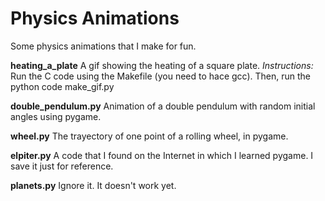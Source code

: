 # Physics Animations

Some physics animations that I make for fun.

__heating_a_plate__
A gif showing the heating of a square plate.
_Instructions:_ Run the C code using the Makefile (you need to hace gcc). Then, run the python code make_gif.py

__double_pendulum.py__
Animation of a double pendulum with random initial angles using pygame.

__wheel.py__
The trayectory of one point of a rolling wheel, in pygame.

__elpiter.py__
A code that I found on the Internet in which I learned pygame. I save it just for reference.

__planets.py__
Ignore it. It doesn't work yet.
